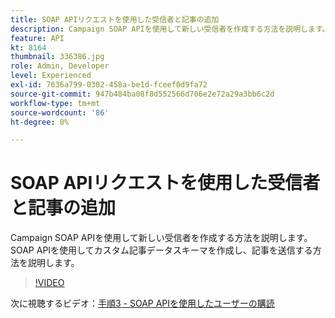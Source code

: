 ```yaml
---
title: SOAP APIリクエストを使用した受信者と記事の追加
description: Campaign SOAP APIを使用して新しい受信者を作成する方法を説明します。 SOAP APIを使用してカスタム記事データスキーマを作成し、記事を送信する方法を説明します。
feature: API
kt: 8164
thumbnail: 336386.jpg
role: Admin, Developer
level: Experienced
exl-id: 7636a799-0302-458a-be1d-fceef0d9fa72
source-git-commit: 947b484ba08f8d552566d706e2e72a29a3bb6c2d
workflow-type: tm+mt
source-wordcount: '86'
ht-degree: 0%

---
```


# SOAP APIリクエストを使用した受信者と記事の追加

Campaign SOAP APIを使用して新しい受信者を作成する方法を説明します。 SOAP APIを使用してカスタム記事データスキーマを作成し、記事を送信する方法を説明します。

>[!VIDEO](https://video.tv.adobe.com/v/336386?quality=12)

次に視聴するビデオ：[手順3 - SOAP APIを使用したユーザーの購読](/help/tutorial-use-soap-apis/subscribe-users-via-soap-api.md)